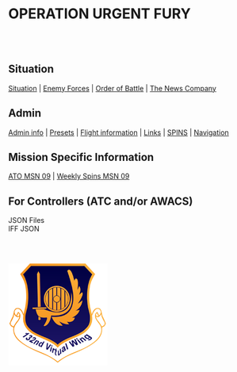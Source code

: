 # OPERATION URGENT FURY

<br>
<br>


## Situation
[Situation](/Docs/Situation.md) |  [Enemy Forces](/Docs/Enemy/Enemy.html)  |  [Order of Battle](/Docs/OOB.md) | [The News Company](/OPUF-Brief/Docs/News/News_company.html)



## Admin
[Admin info](/OPUF-Brief/Docs/Admin/Admin.html) | [Presets](/Docs/Presets.md)  | [Flight information](/Docs/Flights.md) | [Links](/Docs/Links.md) | [SPINS](/Docs/SPINS.md) | [Navigation](/Docs/Navigation.md)



## Mission Specific Information
[ATO MSN 09](/OPUF-Brief/Docs/ATO/ATO_9.html) | [Weekly Spins MSN 09](/Docs/SPINS_09.md)

## For Controllers (ATC and/or AWACS)
JSON Files <br>
IFF JSON





<br>
<br>




![132nd Logo](/Images/132ndLogosmall.png)
